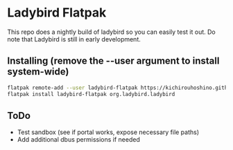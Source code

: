 # Ladybird Flatpak

This repo does a nightly build of ladybird so you can easily test it out. Do note that Ladybird is still in early development.

## Installing (remove the --user argument to install system-wide)
``` bash
flatpak remote-add --user ladybird-flatpak https://kichirouhoshino.github.io/org.ladybird.ladybird/index.flatpakrepo
flatpak install ladybird-flatpak org.ladybird.ladybird
```
## ToDo
- Test sandbox (see if portal works, expose necessary file paths)
- Add additional dbus permissions if needed
